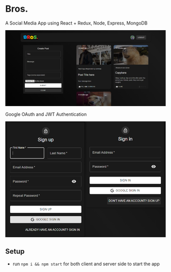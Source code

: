 # Bros.

A Social Media App using React + Redux, Node, Express, MongoDB

![](image/README/1632011301176.png)

Google OAuth and JWT Authentication

![](image/README/1632012117514.png)

## Setup

- run ```npm i && npm start``` for both client and server side to start the app
